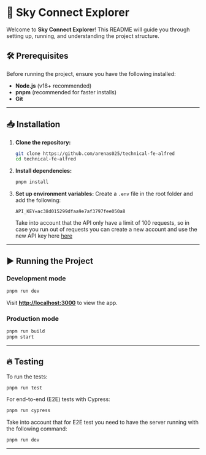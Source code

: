 # 🚀 Sky Connect Explorer

Welcome to **Sky Connect Explorer**! This README will guide you through setting up, running, and understanding the project structure.

## 🛠️ Prerequisites

Before running the project, ensure you have the following installed:

- **Node.js** (v18+ recommended) 
- **pnpm** (recommended for faster installs) 
- **Git**

---

## 📥 Installation

1. **Clone the repository:**
   ```bash
   git clone https://github.com/arenas025/technical-fe-alfred
   cd technical-fe-alfred
   ```

2. **Install dependencies:**
   ```bash
   pnpm install
   ```

3. **Set up environment variables:**
   Create a `.env` file in the root folder and add the following:
   ```env
   API_KEY=ac38d015299dfaa9e7af3797fee050a8
   ```

   Take into account that the API only have a limit of 100 requests, so in case you run out of requests you can create a new account and use the new API key here [here](https://aviationstack.com/signup/free)

---

## ▶️ Running the Project

### Development mode
```bash
pnpm run dev
```
Visit **[http://localhost:3000](http://localhost:3000)** to view the app.

### Production mode
```bash
pnpm run build
pnpm start
```

---

## 🔥 Testing

To run the tests:
```bash
pnpm run test
```

For end-to-end (E2E) tests with Cypress:
```bash
pnpm run cypress
```
Take into account that for E2E test you need to have the server running with the following command:
```bash
pnpm run dev
```

---
